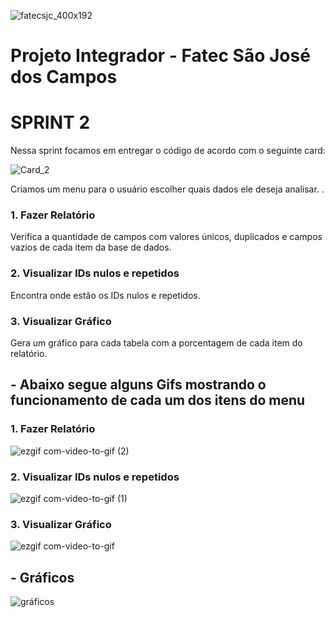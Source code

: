 ![fatecsjc_400x192](https://user-images.githubusercontent.com/56441534/87232319-5234f580-c394-11ea-9183-2fdc7de82b54.png)

# Projeto Integrador - Fatec São José dos Campos 
# SPRINT 2

Nessa sprint focamos em entregar o código de acordo com o seguinte card:

![Card_2](https://user-images.githubusercontent.com/56441214/87236786-caff7600-c3c3-11ea-83eb-76866a437aa6.png)


 
Criamos um menu para o usuário escolher quais dados ele deseja analisar.
.
### 1. Fazer Relatório
Verifica a quantidade de campos com valores únicos, duplicados e campos vazios de cada item da base de dados.

### 2. Visualizar IDs nulos e repetidos
Encontra onde estão os IDs nulos e repetidos.

### 3. Visualizar Gráfico
Gera um gráfico para cada tabela com a porcentagem de cada item do relatório.

## - Abaixo segue alguns Gifs mostrando o funcionamento de cada um dos itens do menu 

### 1. Fazer Relatório
![ezgif com-video-to-gif (2)](https://user-images.githubusercontent.com/56441371/82106144-9b026200-96f5-11ea-8001-2b9ee69d83c2.gif)

### 2. Visualizar IDs nulos e repetidos
![ezgif com-video-to-gif (1)](https://user-images.githubusercontent.com/56441371/82106098-642c4c00-96f5-11ea-930c-baf72b574767.gif)

### 3. Visualizar Gráfico
![ezgif com-video-to-gif](https://user-images.githubusercontent.com/56441371/82106167-bd947b00-96f5-11ea-88a9-2b927f128614.gif)

## - Gráficos
![gráficos](https://user-images.githubusercontent.com/57918707/87258902-93ed9b00-c47d-11ea-8016-06595b8f563e.jpeg)

